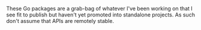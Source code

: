 These Go packages are a grab-bag of whatever I've been working on that I
see fit to publish but haven't yet promoted into standalone projects.  As
such don't assume that APIs are remotely stable.

